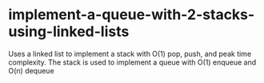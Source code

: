 # implement-a-queue-with-2-stacks-using-linked-lists
Uses a linked list to implement a stack with O(1) pop, push, and peak time complexity. The stack is used to implement a queue with O(1) enqueue and O(n) dequeue
